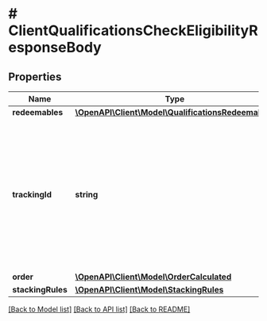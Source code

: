 # # ClientQualificationsCheckEligibilityResponseBody

## Properties

Name | Type | Description | Notes
------------ | ------------- | ------------- | -------------
**redeemables** | [**\OpenAPI\Client\Model\QualificationsRedeemables**](QualificationsRedeemables.md) |  | [optional]
**trackingId** | **string** | This identifier is generated during voucher qualification based on your internal id (e.g., email, database ID). This is a hashed customer source ID. | [optional]
**order** | [**\OpenAPI\Client\Model\OrderCalculated**](OrderCalculated.md) |  | [optional]
**stackingRules** | [**\OpenAPI\Client\Model\StackingRules**](StackingRules.md) |  | [optional]

[[Back to Model list]](../../README.md#models) [[Back to API list]](../../README.md#endpoints) [[Back to README]](../../README.md)
